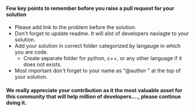 #### Few key points to remember before you raise a pull request for your solution

- Please add link to the problem before the solution.
- Don't forget to update readme. It will alot of developers naviagte to your solution.
- Add your solution in correct folder categorized by langauge in which you are code.
  - Create separate folder for python, c++, or any other language if it does not exists.
- Most important don't forget to your name as "@author <Name>" at the top of your solution.
  
  
#### We really appreciate your contribution as it the most valuable asset for this community that will help million of developers...., please continue doing it. 
